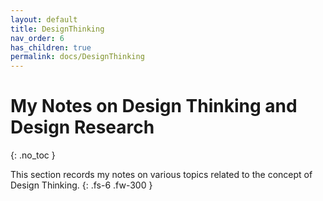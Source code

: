 ```yaml
---
layout: default
title: DesignThinking
nav_order: 6
has_children: true
permalink: docs/DesignThinking
---
```

# My Notes on Design Thinking and Design Research

{: .no_toc }

This section records my notes on various topics related to the concept of Design Thinking.
{: .fs-6 .fw-300 }




